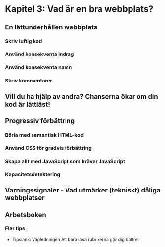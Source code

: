 # Kapitel 3: Vad är en bra webbplats?

## En lättunderhållen webbplats
### Skriv luftig kod
### Använd konsekventa indrag
### Använd konsekventa namn
### Skriv kommentarer

## Vill du ha hjälp av andra? Chanserna ökar om din kod är lättläst!

## Progressiv förbättring
### Börja med semantisk HTML-kod
### Använd CSS för gradvis förbättring
### Skapa allt med JavaScript som kräver JavaScript
### Kapacitetsdetektering

## Varningssignaler - Vad utmärker (tekniskt) dåliga webbplatser

## Arbetsboken
### Fler tips
 
 * Tipslänk: Vägledningen Att bara läsa rubrikerna gör dig bättre!

